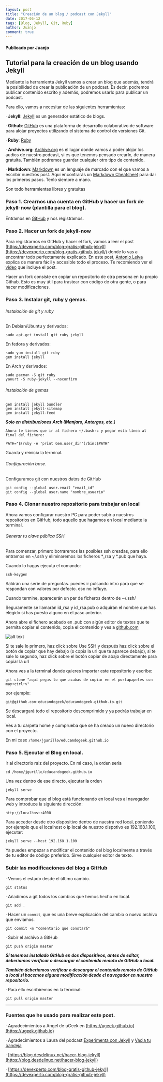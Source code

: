 ```yaml
---
layout: post
title: "Creación de un blog / podcast con Jekyll"
date: 2017-06-12
tags: [Blog, Jekyll, Git, Ruby]
author: Juanjo
comment: true
---
```


#### Publicado por Juanjo

## Tutorial para la creación de un blog usando Jekyll


Mediante la herramienta Jekyll vamos a crear un blog que además, tendrá la posibilidad de crear la publicación de un podcast. Es decir, podremos publicar contenido escrito y además, podremos usarlo para publicar un podcast.

Para ello, vamos a necesitar de las siguientes herramientas:

· **Jekyll**: [Jekyll](https://jekyllrb.com/) es un generador estático de blogs.

· **Github**: [GitHub](https://github.com) es una plataforma de desarrollo colaborativo de software para alojar proyectos utilizando el sistema de control de versiones Git.

· **Ruby**: [Ruby](https://www.ruby-lang.org/es)

· **Archive.org**: [Archive.org](https://archive.org/) es el lugar donde vamos a poder alojar los audios de nuestro podcast, si es que tenemos pensado crearlo, de manera gratuita. También podremos guardar cualquier otro tipo de contenido.

· **Markdown**: [Markdown](https://es.wikipedia.org/wiki/Markdown) es un lenguaje de marcado con el que vamos a escribir nuestros post. Aquí encontrarás un [Markdown Cheatsheet](https://github.com/adam-p/markdown-here/wiki/Markdown-Cheatsheet) para dar los primeros pasos. Tenlo siempre a mano.

Son todo herramientas libres y gratuitas

### Paso 1. Crearnos una cuenta en GitHub y hacer un fork de jekyll-now (plantilla para el blog).

Entramos en [GitHub](https://github.com) y nos registramos. 

### Paso 2. Hacer un fork de jekyll-now

Para registrarnos en GitHub y hacer el fork, vamos a leer el post [https://devexperto.com/blog-gratis-github-jekyll](https://devexperto.com/blog-gratis-github-jekyll/) donde lo vas a encontrar todo perfectamente explicado. En este post, [Antonio Leiva](https://antonioleiva.com/) explica de manera fácil y accesible todo el proceso. Te recomiendo ver el [video](https://www.youtube.com/watch?v=lsvRyE5tPQQ&feature=youtu.be) que incluye el post.

Hacer un fork consiste en copiar un repositorio de otra persona en tu propio Github. Esto es muy útil para trastear con código de otra gente, o para hacer modificaciones.

### Paso 3. Instalar git, ruby y gemas.

###### Instalación de git y ruby

En Debian/Ubuntu y derivados:

```
sudo apt-get install git ruby jekyll
```

En fedora y derivados:

```
sudo yum install git ruby
gem install jekyll
```

En Arch y derivados:

```
sudo pacman -S git ruby
yaourt -S ruby-jekyll --noconfirm
```


###### Instalación de gemas

```
gem install jekyll bundler
gem install jekyll-sitemap
gem install jekyll-feed
```



**_Solo en distribuciones Arch (Manjaro, Antergos, etc.)_**

`Ahora te tienes que ir al fichero ~/.bashrc y pegar esta línea al final del fichero:`

```
PATH="$(ruby -e 'print Gem.user_dir')/bin:$PATH"
```
Guarda y reinicia la terminal.

###### Configuración base.

Configuramos git con nuestros datos de GitHub

```
git config --global user.email "email_id"
git config --global user.name "nombre_usuario"
```

### Paso 4. Clonar nuestro repositorio para trabajar en local

Ahora vamos configurar nuestro PC para poder subir a nuestros repositorios en GitHub, todo aquello que hagamos en local mediante la terminal.

###### Generar tu clave pública SSH

Para comenzar, primero borraremos las posibles ssh creadas, para ello entramos en ~/.ssh y eliminaremos los ficheros *_rsa y *.pub que haya.

Cuando lo hagas ejecuta el comando:

```
ssh-keygen
```

Saldrán una serie de preguntas. puedes ir pulsando intro para que se respondan con valores por defecto. eso no influye.

Cuando termine, aparecerán un par de ficheros dentro de ~/.ssh/

Seguramente se llamarán id_rsa y id_rsa.pub o adquirán el nombre que has elegido si has puesto alguno en el paso anterior.

Ahora abre el fichero acabado en .pub con algún editor de textos que te permita copiar el contenido, copia el contenido y ves a [github.com](https://github.com)

![alt text](https://ugeek.github.io/img/post/github_key.png)

Si te sale lo primero, haz click sobre Use SSH y después haz click sobre el botón de copiar que hay debajo (o copia la url que te aparece debajo), si te sale lo segundo, haz click sobre el botón copiar de abajo directamente para copiar la url

Ahora ves a la terminal donde quieres importar este repositorio y escribe:

`git clone "aquí pegas lo que acabas de copiar en el portapapeles con may+ctrl+v"`

por ejemplo:

```
git@github.com:educandogeek/educandogeek.github.io.git
```

Se descargará todo el repositorio descomprimido y ya podrás trabajar en local.

Ves a tu carpeta home y comprueba que se ha creado un nuevo directorio con el proyecto.

En mi caso `/home/jgurillo/educandogeek.github.io`


### Paso 5. Ejecutar el Blog en local.

Ir al directorio raiz del proyecto. En mi caso, la orden sería

```
cd /home/jgurillo/educandogeek.github.io
```

Una vez dentro de ese directo, ejecutar la orden

```
jekyll serve
```

Para comprobar que el blog está funcionando en local ves al navegador web y introduce la siguiente dirección:

`http://localhost:4000`

Para acceder desde otro dispositivo dentro de nuestra red local, poniendo por ejemplo que el localhost o ip local de nuestro dispotivo es 192.168.1.100, ejecutar:

`jekyll serve --host 192.168.1.100`

Ya puedes empezar a modificar el contenido del blog localmente a través de tu editor de código preferido. Sirve cualquier editor de texto.


### Subir las modificaciones del blog a GitHub

· Vemos el estado desde el último cambio.

```
git status
```

· Añadimos a git todos los cambios que hemos hecho en local.

```
git add .
```

· Hacer un `commit`, que es una breve explicación del cambio o nuevo archivo que enviamos.

```
git commit -m "comentario que constará"
```

· Subir el archivo a GitHub

```
git push origin master
```

**_Si tenemos instalado GitHub en dos dispositivos, antes de editar, deberiamos verificar o descargar el contenido remoto de GitHub a local._**

**_También deberíamos verificar o descargar el contenido remoto de GitHub a local si hacemos alguna modificación desde el navegador en nuestro repositorio._**

· Para ello escribiremos en la terminal:

```
git pull origin master
```
_________

### Fuentes que he usado para realizar este post.

· Agradecimientos a Angel de uGeek en [https://ugeek.github.io](https://ugeek.github.io)

· Agradecimientos a Laura del podcast [Experimenta con Jekyll](http://feeds.feedburner.com/ExperimentaConJekyll) y [Vacia tu bandeja](http://vaciatubandeja.com)

· [https://blog.desdelinux.net/hacer-blog-jekyll](https://blog.desdelinux.net/hacer-blog-jekyll)

· [https://devexperto.com/blog-gratis-github-jekyll](https://devexperto.com/blog-gratis-github-jekyll)
